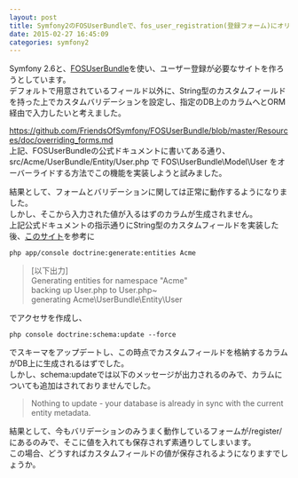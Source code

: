 ```yaml
---
layout: post
title: Symfony2のFOSUserBundleで、fos_user_registration(登録フォーム)にオリジナルのフォーム及びそこから入力された情報を格納するORM上のカラムを生成したい
date: 2015-02-27 16:45:09
categories: symfony2
---
```

<p>Symfony 2.6と、<a href="https://github.com/FriendsOfSymfony/FOSUserBundle" rel="nofollow">FOSUserBundle</a>を使い、ユーザー登録が必要なサイトを作ろうとしています。<br>
デフォルトで用意されているフィールド以外に、String型のカスタムフィールドを持った上でカスタムバリデーションを設定し、指定のDB上のカラムへとORM経由で入力したいと考えました。</p>

<p><a href="https://github.com/FriendsOfSymfony/FOSUserBundle/blob/master/Resources/doc/overriding_forms.md" rel="nofollow">https://github.com/FriendsOfSymfony/FOSUserBundle/blob/master/Resources/doc/overriding_forms.md</a><br>
上記、FOSUserBundleの公式ドキュメントに書いてある通り、src/Acme/UserBundle/Entity/User.php で FOS\UserBundle\Model\User をオーバーライドする方法でこの機能を実装しようと試みました。</p>

<p>結果として、フォームとバリデーションに関しては正常に動作するようになりました。<br>
しかし、そこから入力された値が入るはずのカラムが生成されません。<br>
上記公式ドキュメントの指示通りにString型のカスタムフィールドを実装した後、<a href="http://old.ganchiku.com/blog/2012/05/1175.html" rel="nofollow">このサイト</a>を参考に</p>

<pre><code>php app/console doctrine:generate:entities Acme
</code></pre>

<blockquote>
  <p>[以下出力]<br>
  Generating entities for namespace "Acme"<br>
  backing up User.php to User.php~<br>
  generating Acme\UserBundle\Entity\User</p>
</blockquote>

<p>でアクセサを作成し、</p>

<pre><code>php console doctrine:schema:update --force
</code></pre>

<p>でスキーマをアップデートし、この時点でカスタムフィールドを格納するカラムがDB上に生成されるはずでした。<br>
しかし、schema:updateでは以下のメッセージが出力されるのみで、カラムについても追加はされておりませんでした。</p>

<blockquote>
  <p>Nothing to update - your database is already in sync with the current entity metadata.</p>
</blockquote>

<p>結果として、今もバリデーションのみうまく動作しているフォームが/register/にあるのみで、そこに値を入れても保存されず素通りしてしまいます。<br>
この場合、どうすればカスタムフィールドの値が保存されるようになりますでしょうか。</p>
